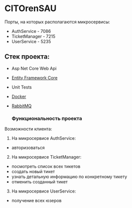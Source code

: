 # CITOrenSAU


Порты, на которых располагаются микросервисы:
* AuthService - 7086
* TicketManager - 7215
* UserService - 5235

## Стек проекта:
* Asp Net Core Web Api
* [Entity Framework Core](https://docs.microsoft.com/ru-ru/ef/core/)
* Unit Tests
* [Docker](https://www.docker.com/)
* [RabbitMQ](https://www.rabbitmq.com/)

  ### Функциональность проекта
Возможности клиента:
1. На микросервисе AuthService:
  - авторизоваться
2. На микросервисе TicketManager:
  - посмотреть список всех тикетов
  - создать новый тикет
  - узнать детальную информацию по конкретному тикету
  - отменить созданный тикет
3. На микросервисе UserService:
  - получение всех юзеров
